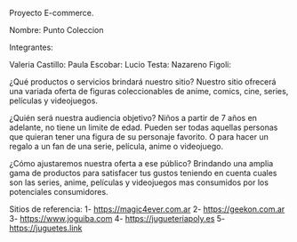 Proyecto E-commerce.


Nombre: Punto Coleccion 

Integrantes:

Valeria Castillo:
Paula Escobar:
Lucio Testa:
Nazareno Figoli:


¿Qué productos o servicios brindará nuestro sitio?
Nuestro sitio ofrecerá una variada oferta de figuras coleccionables de anime, comics, cine, series, películas y videojuegos.

¿Quién será nuestra audiencia objetivo?
Niños a partir de 7 años en adelante, no tiene un limite de edad. Pueden ser todas aquellas personas que quieran tener una figura de su personaje favorito. O para hacer un regalo a un fan de una serie, película, anime o videojuego. 

¿Cómo ajustaremos nuestra oferta a ese público?
Brindando una amplia gama de productos para satisfacer tus gustos teniendo en cuenta cuales son las series, anime, películas y videojuegos mas consumidos por los potenciales consumidores.


Sitios de referencia:
1- https://magic4ever.com.ar
2- https://geekon.com.ar
3- https://www.joguiba.com
4- https://jugueteriapoly.es
5- https://juguetes.link